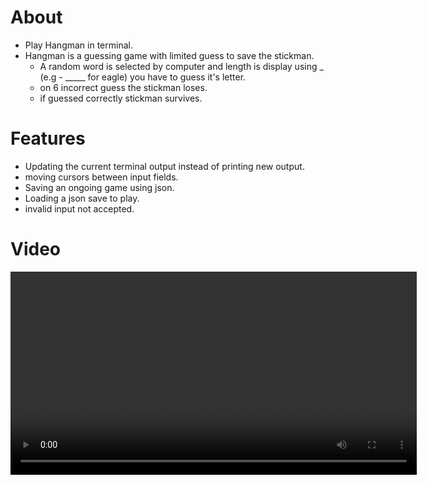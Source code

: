 # About
- Play Hangman in terminal.
- Hangman is a guessing game with limited guess to save the stickman.
  - A random word is selected by computer and length is display using _ (e.g - _____ for eagle) you have to guess it's letter.
  - on 6 incorrect guess the stickman loses.
  - if guessed correctly stickman survives.
# Features
- Updating the current terminal output instead of printing new output.
- moving cursors between input fields.
- Saving an ongoing game using json.
- Loading a json save to play.
- invalid input not accepted.
# Video
<video controls width="650">
  <source src="./hangman_complete.mp4" type="video/mp4" />
</video>
